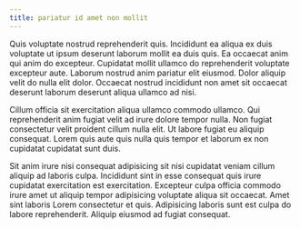 ```yaml
---
title: pariatur id amet non mollit
---
```


Quis voluptate nostrud reprehenderit quis. Incididunt ea aliqua ex duis voluptate ut ipsum deserunt laborum mollit ea duis quis. Ea occaecat anim qui anim do excepteur. Cupidatat mollit ullamco do reprehenderit voluptate excepteur aute. Laborum nostrud anim pariatur elit eiusmod. Dolor aliquip velit do nulla elit dolor. Occaecat nostrud incididunt non amet sit occaecat deserunt laborum deserunt aliqua ullamco ad nisi.

Cillum officia sit exercitation aliqua ullamco commodo ullamco. Qui reprehenderit anim fugiat velit ad irure dolore tempor nulla. Non fugiat consectetur velit proident cillum nulla elit. Ut labore fugiat eu aliquip consequat. Lorem quis aute quis nulla quis tempor et laborum ex non cupidatat cupidatat sunt duis.

Sit anim irure nisi consequat adipisicing sit nisi cupidatat veniam cillum aliquip ad laboris culpa. Incididunt sint in esse consequat quis irure cupidatat exercitation est exercitation. Excepteur culpa officia commodo irure amet ut aliquip tempor adipisicing voluptate aliqua sit occaecat. Amet sint laboris Lorem consectetur et quis. Adipisicing laboris sunt est culpa do labore reprehenderit. Aliquip eiusmod ad fugiat consequat.